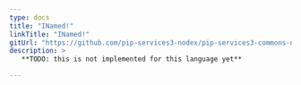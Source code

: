 ```yaml
---
type: docs
title: "INamed!"
linkTitle: "INamed!"
gitUrl: "https://github.com/pip-services3-nodex/pip-services3-commons-nodex"
description: > 
   **TODO: this is not implemented for this language yet**

---
```

